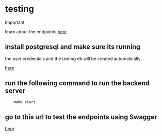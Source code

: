 # testing 

> [!IMPORTANT]  
> learn about the endpoints [here](endpoints.md)


## install postgresql and make sure its running
the user credentials and the testing db will be created automatically 

[here](https://www.postgresql.org/download/)


## run the following command to run the backend server 
```makefile
    make start
```

## go to this url to test the endpoints using Swagger 

[here](http://localhost:8000/docs)